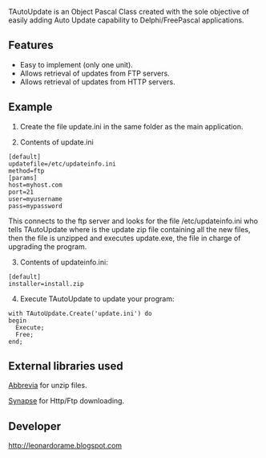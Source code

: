 TAutoUpdate is an Object Pascal Class created with the sole objective of easily adding Auto Update capability to Delphi/FreePascal applications.

## Features ##

  * Easy to implement (only one unit).
  * Allows retrieval of updates from FTP servers.
  * Allows retrieval of updates from HTTP servers.

## Example ##

1) Create the file update.ini in the same folder as the main application.

2) Contents of update.ini
```
[default]
updatefile=/etc/updateinfo.ini
method=ftp
[params]
host=myhost.com
port=21
user=myusername
pass=mypassword
```

This connects to the ftp server and looks for the file /etc/updateinfo.ini
who tells  TAutoUpdate where is the update zip file containing all the new files,
then the file is unzipped and executes update.exe, the file in charge
of upgrading the program.

3) Contents of updateinfo.ini:

```
[default]
installer=install.zip
```

4) Execute TAutoUpdate to update your program:

```
with TAutoUpdate.Create('update.ini') do
begin
  Execute;
  Free;
end;
```

## External libraries used ##

[Abbrevia](http://sourceforge.net/projects/tpabbrevia) for unzip files.

[Synapse](http://synapse.ararat.cz/) for Http/Ftp downloading.

## Developer ##

http://leonardorame.blogspot.com